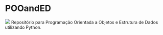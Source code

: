 # POOandED
<img src="https://img.shields.io/static/v1?label=POO&message=Estrutura_de_Dadosseat&color=7159c1&style=for-the-badge&logo=ghost"/>
Repositório para Programação Orientada a Objetos e Estrutura de Dados utilizando Python.
